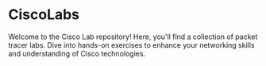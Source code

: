 # CiscoLabs
Welcome to the Cisco Lab repository! Here, you'll find a collection of packet tracer labs. Dive into hands-on exercises to enhance your networking skills and understanding of Cisco technologies.
